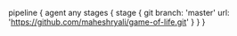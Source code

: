 pipeline {
    agent any
    stages {
        stage {
            git branch: 'master'
            url: 'https://github.com/maheshryali/game-of-life.git'
        }
    }
}